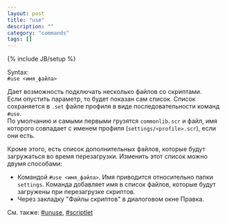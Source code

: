 ```yaml
---
layout: post
title: "use"
description: ""
category: "commands"
tags: []
---
```

{% include JB/setup %}

Syntax:  
`#use <имя_файла>`

Дает возможность подключать несколько файлов со скриптами.   
Если опустить параметр, то будет показан сам список. Список сохраняется в `.set` файле профиля в виде последовательности команд `#use`.  
По умолчанию и самыми первыми грузятся `commonlib.scr` и файл, имя которого совпадает с именем профиля (`settings/<profile>.scr`), если они есть.   

Кроме этого, есть список дополнительных файлов, которые будут загружаться во время перезагрузки. Изменить этот список можно двумя способами:  

- Командой `#use <имя_файла>`. Имя приводится относительно папки `settings`. Команда добавляет имя в список файлов, которые будут загружены при перезагрузке скриптов.
- Через закладку "Файлы скриптов" в диалоговом окне Правка.

См. также: [#unuse](#unuse), [#scriptlet](#scriptlet)